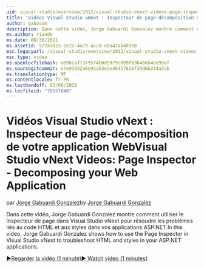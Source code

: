 ```yaml
---
uid: visual-studio/overview/2012/visual-studio-vnext-videos-page-inspector-decomposing-your-web-application
title: 'Vidéos Visual Studio vNext : Inspecteur de page-décomposition de votre application Web | Microsoft Docs'
author: gabosom
description: Dans cette vidéo, Jorge Gabuardi Gonzalez montre comment utiliser le Inspecteur de page dans Visual Studio vNext pour résoudre les problèmes liés au code HTML et aux styles dans votre application ASP.NET...
ms.author: riande
ms.date: 08/30/2011
ms.assetid: 527a3d23-2e22-4a79-accd-eda47ab40350
msc.legacyurl: /visual-studio/overview/2012/visual-studio-vnext-videos-page-inspector-decomposing-your-web-application
msc.type: video
ms.openlocfilehash: e89bcaf7379574b0d5979c899f83b466b4ee99af
ms.sourcegitcommit: e7e91932a6e91a63e2e46417626f39d6b244a3ab
ms.translationtype: MT
ms.contentlocale: fr-FR
ms.lasthandoff: 03/06/2020
ms.locfileid: "78557840"
---
```

# <a name="visual-studio-vnext-videos-page-inspector---decomposing-your-web-application"></a><span data-ttu-id="b9f0a-103">Vidéos Visual Studio vNext : Inspecteur de page-décomposition de votre application Web</span><span class="sxs-lookup"><span data-stu-id="b9f0a-103">Visual Studio vNext Videos: Page Inspector - Decomposing your Web Application</span></span>

<span data-ttu-id="b9f0a-104">par [Jorge Gabuardi Gonzalez](https://github.com/gabosom)</span><span class="sxs-lookup"><span data-stu-id="b9f0a-104">by [Jorge Gabuardi Gonzalez](https://github.com/gabosom)</span></span>

<span data-ttu-id="b9f0a-105">Dans cette vidéo, Jorge Gabuardi Gonzalez montre comment utiliser le Inspecteur de page dans Visual Studio vNext pour résoudre les problèmes liés au code HTML et aux styles dans vos applications ASP.NET.</span><span class="sxs-lookup"><span data-stu-id="b9f0a-105">In this video, Jorge Gabuardi Gonzalez shows how to use the Page Inspector in Visual Studio vNext to troubleshoot HTML and styles in your ASP.NET applications.</span></span>

[<span data-ttu-id="b9f0a-106">&#9654;Regarder la vidéo (1 minute)</span><span class="sxs-lookup"><span data-stu-id="b9f0a-106">&#9654; Watch video (1 minutes)</span></span>](https://channel9.msdn.com/Blogs/ASP-NET-Site-Videos/visual-studio-vnext-videos-page-inspector-decomposing-your-web-application)
